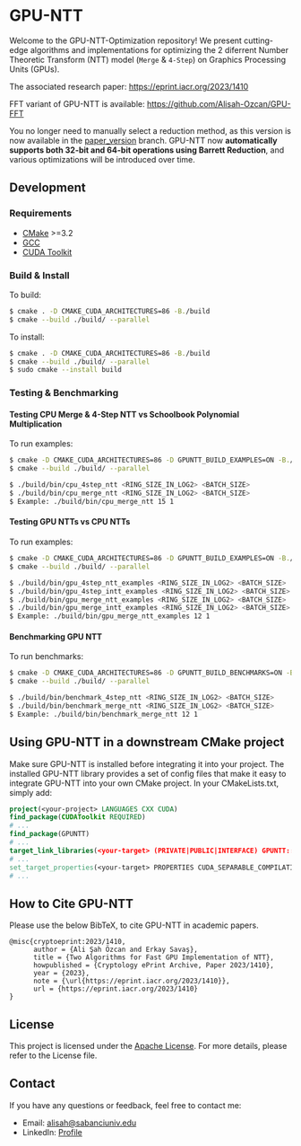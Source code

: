 # GPU-NTT

Welcome to the GPU-NTT-Optimization repository! We present cutting-edge algorithms and implementations for optimizing the 2 diferrent Number Theoretic Transform (NTT) model (`Merge` & `4-Step`) on Graphics Processing Units (GPUs).

The associated research paper: https://eprint.iacr.org/2023/1410

FFT variant of GPU-NTT is available: https://github.com/Alisah-Ozcan/GPU-FFT

You no longer need to manually select a reduction method, as this version is now available in the [paper_version](https://github.com/Alisah-Ozcan/GPU-NTT/tree/paper_version)
 branch. GPU-NTT now **automatically supports both 32-bit and 64-bit operations using Barrett Reduction**, and various optimizations will be introduced over time.

## Development

### Requirements

- [CMake](https://cmake.org/download/) >=3.2
- [GCC](https://gcc.gnu.org/)
- [CUDA Toolkit](https://developer.nvidia.com/cuda-downloads)

### Build & Install

To build:

```bash
$ cmake . -D CMAKE_CUDA_ARCHITECTURES=86 -B./build
$ cmake --build ./build/ --parallel
```

To install:

```bash
$ cmake . -D CMAKE_CUDA_ARCHITECTURES=86 -B./build
$ cmake --build ./build/ --parallel
$ sudo cmake --install build
```

### Testing & Benchmarking

#### Testing CPU Merge & 4-Step NTT vs Schoolbook Polynomial Multiplication

To run examples:

```bash
$ cmake -D CMAKE_CUDA_ARCHITECTURES=86 -D GPUNTT_BUILD_EXAMPLES=ON -B./build
$ cmake --build ./build/ --parallel

$ ./build/bin/cpu_4step_ntt <RING_SIZE_IN_LOG2> <BATCH_SIZE>
$ ./build/bin/cpu_merge_ntt <RING_SIZE_IN_LOG2> <BATCH_SIZE>
$ Example: ./build/bin/cpu_merge_ntt 15 1
```

#### Testing GPU NTTs vs CPU NTTs

To run examples:

```bash
$ cmake -D CMAKE_CUDA_ARCHITECTURES=86 -D GPUNTT_BUILD_EXAMPLES=ON -B./build
$ cmake --build ./build/ --parallel

$ ./build/bin/gpu_4step_ntt_examples <RING_SIZE_IN_LOG2> <BATCH_SIZE>
$ ./build/bin/gpu_4step_intt_examples <RING_SIZE_IN_LOG2> <BATCH_SIZE>
$ ./build/bin/gpu_merge_ntt_examples <RING_SIZE_IN_LOG2> <BATCH_SIZE>
$ ./build/bin/gpu_merge_intt_examples <RING_SIZE_IN_LOG2> <BATCH_SIZE>
$ Example: ./build/bin/gpu_merge_ntt_examples 12 1
```

#### Benchmarking GPU NTT

To run benchmarks:

```bash
$ cmake -D CMAKE_CUDA_ARCHITECTURES=86 -D GPUNTT_BUILD_BENCHMARKS=ON -B./build
$ cmake --build ./build/ --parallel

$ ./build/bin/benchmark_4step_ntt <RING_SIZE_IN_LOG2> <BATCH_SIZE>
$ ./build/bin/benchmark_merge_ntt <RING_SIZE_IN_LOG2> <BATCH_SIZE>
$ Example: ./build/bin/benchmark_merge_ntt 12 1
```

## Using GPU-NTT in a downstream CMake project

Make sure GPU-NTT is installed before integrating it into your project. The installed GPU-NTT library provides a set of config files that make it easy to integrate GPU-NTT into your own CMake project. In your CMakeLists.txt, simply add:

```cmake
project(<your-project> LANGUAGES CXX CUDA)
find_package(CUDAToolkit REQUIRED)
# ...
find_package(GPUNTT)
# ...
target_link_libraries(<your-target> (PRIVATE|PUBLIC|INTERFACE) GPUNTT::ntt CUDA::cudart)
# ...
set_target_properties(<your-target> PROPERTIES CUDA_SEPARABLE_COMPILATION ON)
# ...
```

## How to Cite GPU-NTT

Please use the below BibTeX, to cite GPU-NTT in academic papers.

```
@misc{cryptoeprint:2023/1410,
      author = {Ali Şah Özcan and Erkay Savaş},
      title = {Two Algorithms for Fast GPU Implementation of NTT},
      howpublished = {Cryptology ePrint Archive, Paper 2023/1410},
      year = {2023},
      note = {\url{https://eprint.iacr.org/2023/1410}},
      url = {https://eprint.iacr.org/2023/1410}
}
```

## License
This project is licensed under the [Apache License](LICENSE). For more details, please refer to the License file.

## Contact
If you have any questions or feedback, feel free to contact me: 
- Email: alisah@sabanciuniv.edu
- LinkedIn: [Profile](https://www.linkedin.com/in/ali%C5%9Fah-%C3%B6zcan-472382305/)